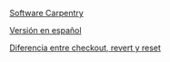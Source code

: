 

[Software Carpentry](http://swcarpentry.github.io/git-novice/)  

[Versión en español](https://swcarpentry.github.io/git-novice-es/)  


[Diferencia entre checkout, revert y reset](https://stackoverflow.com/questions/8358035/whats-the-difference-between-git-revert-checkout-and-reset)  


